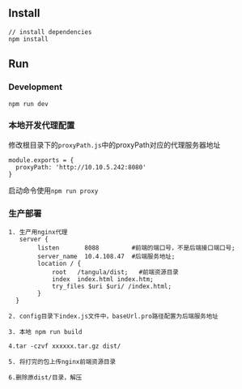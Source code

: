 ## Install
```bush
// install dependencies
npm install
```
## Run
### Development
```bush
npm run dev
```

### 本地开发代理配置

修改根目录下的`proxyPath.js`中的proxyPath对应的代理服务器地址

```
module.exports = {
  proxyPath: 'http://10.10.5.242:8080'
}
```
启动命令使用`npm run proxy`


### 生产部署
```
1. 生产用nginx代理
   server {
        listen       8088         #前端的端口号，不是后端接口端口号;
        server_name  10.4.108.47  #后端服务地址;
        location / {
            root   /tangula/dist;   #前端资源目录
            index  index.html index.htm;
            try_files $uri $uri/ /index.html;
        }
  }

2. config目录下index.js文件中，baseUrl.pro路径配置为后端服务地址

3. 本地 npm run build

4.tar -czvf xxxxxx.tar.gz dist/

5. 将打完的包上传nginx前端资源目录

6.删除原dist/目录，解压
```

